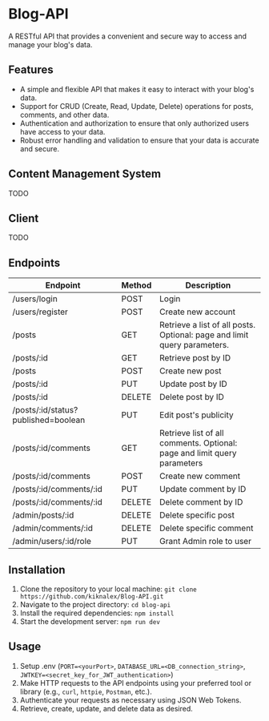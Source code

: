 # Blog-API

A RESTful API that provides a convenient and secure way to access and manage your blog's data.

## Features

- A simple and flexible API that makes it easy to interact with your blog's data.
- Support for CRUD (Create, Read, Update, Delete) operations for posts, comments, and other data.
- Authentication and authorization to ensure that only authorized users have access to your data.
- Robust error handling and validation to ensure that your data is accurate and secure.

## Content Management System

TODO

## Client

TODO

## Endpoints

| Endpoint                            | Method | Description                                                              |
| ----------------------------------- | ------ | ------------------------------------------------------------------------ |
| /users/login                        | POST   | Login                                                                    |
| /users/register                     | POST   | Create new account                                                       |
| /posts                              | GET    | Retrieve a list of all posts. Optional: page and limit query parameters. |
| /posts/:id                          | GET    | Retrieve post by ID                                                      |
| /posts                              | POST   | Create new post                                                          |
| /posts/:id                          | PUT    | Update post by ID                                                        |
| /posts/:id                          | DELETE | Delete post by ID                                                        |
| /posts/:id/status?published=boolean | PUT    | Edit post's publicity                                                    |
| /posts/:id/comments                 | GET    | Retrieve list of all comments. Optional: page and limit query parameters |
| /posts/:id/comments                 | POST   | Create new comment                                                       |
| /posts/:id/comments/:id             | PUT    | Update comment by ID                                                     |
| /posts/:id/comments/:id             | DELETE | Delete comment by ID                                                     |
| /admin/posts/:id                    | DELETE | Delete specific post                                                     |
| /admin/comments/:id                 | DELETE | Delete specific comment                                                  |
| /admin/users/:id/role               | PUT    | Grant Admin role to user                                                 |

## Installation

1.  Clone the repository to your local machine: `git clone https://github.com/kiknalex/Blog-API.git`
2.  Navigate to the project directory: `cd blog-api`
3.  Install the required dependencies: `npm install`
4.  Start the development server: `npm run dev`

## Usage

1.  Setup .env (`PORT=<yourPort>`, `DATABASE_URL=<DB_connection_string>`, `JWTKEY=<secret_key_for_JWT_authentication>`)
2.  Make HTTP requests to the API endpoints using your preferred tool or library (e.g., `curl`, `httpie`, `Postman`, etc.).
3.  Authenticate your requests as necessary using JSON Web Tokens.
4.  Retrieve, create, update, and delete data as desired.
